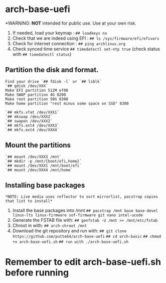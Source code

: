 # arch-base-uefi
*WARNING: **NOT** intended for public use. Use at your own risk.
1. If needed, load your keymap : `## loadkeys no`
2. Check that we are indeed using EFI : `## ls /sys/firmware/efi/efivars`
3. Check for internet connection : `## ping archlinux.org`
4. Check synced time service `## timedatectl set-ntp true` (check status with `## timedatectl status`)
## Partition the disk and format.
    Find your drive `## fdisk -l` or `## lsblk`
    `## gdisk /dev/XXX`
    Make EFI partition 512M ef00
    Make SWAP partition 4G 8200
    Make root partition 50G 8300
    Make home partition "rest minus some space on SSD" 8300
    
    `## mkfs.vfat /dev/XXX1`
    `## mkswap /dev/XXX2`
    `## swapon /dev/XXX2`
    `## mkfs.ext4 /dev/XXX3`
    `## mkfs.ext4 /dev/XXX4`
    
## Mount the partitions
    `## mount /dev/XXX3 /mnt`
    `## mkdir -p /mnt/{boot/efi,home}`
    `## mount /dev/XXX1 /mnt/boot/efi`
    `## mount /dev/XXX4 /mnt/home`

## Installing base packages
    *NOTE: Live media uses reflector to sort mirrorlist, pacstrap copies that list to install*
1. Install the base packages into /mnt
   `## pacstrap /mnt base base-devel linux-lts linux-firmware sof-firmware git nano intel-ucode`
2. Generate the FSTAB file with: 
   `## genfstab -U /mnt >> /mnt/etc/fstab`
3. Chroot in with: 
   `## arch-chroot /mnt`
4. Download the git repository and run  with: 
   `## git clone https://github.com/putte64/arch-base-uefi`
   `## cd arch-basic`
   `## chmod +x arch-base-uefi.sh`
   `## run with ./arch-base-uefi.sh`

# Remember to edit arch-base-uefi.sh before running
